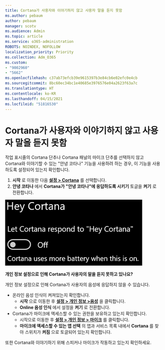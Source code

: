 ```yaml
---
title: Cortana가 사용자와 이야기하지 않고 사용자 말을 듣지 못함
ms.author: pebaum
author: pebaum
manager: scotv
ms.audience: Admin
ms.topic: article
ms.service: o365-administration
ROBOTS: NOINDEX, NOFOLLOW
localization_priority: Priority
ms.collection: Adm_O365
ms.custom:
- "9002960"
- "5662"
ms.openlocfilehash: c37ab73efcb39e9615397b3e84cb6e02efc0e4cb
ms.sourcegitcommit: 8bc60ec34bc1e40685e3976576e04a2623f63a7c
ms.translationtype: HT
ms.contentlocale: ko-KR
ms.lasthandoff: 04/15/2021
ms.locfileid: "51816530"
---
```

# <a name="cortana-doesnt-talk-to-me-or-cant-hear-me"></a>Cortana가 사용자와 이야기하지 않고 사용자 말을 듣지 못함

작업 표시줄의 Cortana 단추나 Cortana 패널의 마이크 단추를 선택하지 않고 Cortana와 이야기할 수 있는 "안녕 코타나" 기능을 사용하려 하는 경우, 이 기능을 사용하도록 설정되어 있는지 확인합니다.

1. **시작** 로 이동한 다음 **[설정 > Cortana](ms-settings:cortana?activationSource=GetHelp)** 를 선택합니다.
2. **안녕 코타나** 에서 **Cortana가 "안녕 코타나"에 응답하도록 시키기** 토글을 **켜기** 로 전환합니다.

![안녕 코타나](media/hey-cortana.png)

**개인 정보 설정으로 인해 Cortana가 사용자의 말을 듣지 못하고 있나요?**

개인 정보 설정으로 인해 Cortana가 사용자의 음성에 응답하지 않을 수 있습니다.
- 온라인 음성 인식이 켜져있는지 확인합니다.
    - **시작** 으로 이동한 후 **[설정 > 개인 정보 >음성](ms-settings:privacy-speech?activationSource=GetHelp)** 을 클릭합니다.
    - **Online 음성 인식** 에서 설정을 **켜기** 로 전환합니다.
- Cortana가 마이크에 액세스할 수 있는 권한을 보유하고 있는지 확인합니다. 
    - 시작으로 이동한 후 **[설정 > 개인 정보 > 마이크](ms-settings:privacy-microphone?activationSource=GetHelp)** 를 클릭합니다.
    - **마이크에 액세스할 수 있는 앱 선택** 의 앱과 서비스 목록 내에서 **Cortana** 를 찾아 스위치가 **켜짐** 으로 토글되어 있는지 확인합니다.

또한 Cortana와 이야기하기 위해 스피커나 마이크가 작동하고 있는지 확인하세요.
